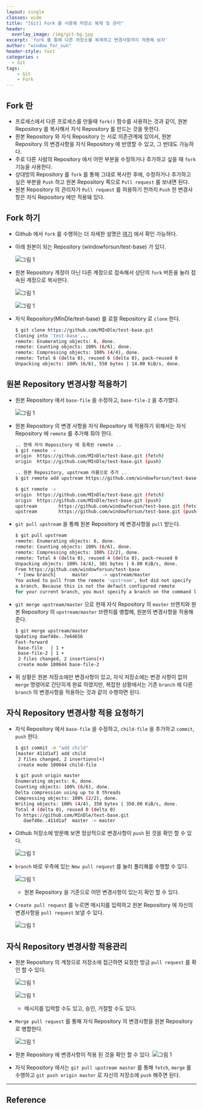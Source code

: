 ```yaml
--- 
layout: single
classes: wide
title: "[Git] Fork 를 사용해 저장소 복제 및 관리"
header:
  overlay_image: /img/git-bg.jpg
excerpt: 'fork 를 통해 다른 저장소를 복제하고 변경사항까지 적용해 보자'
author: "window_for_sun"
header-style: text
categories :
  - Git
tags:
    - Git
    - Fork
---  
```


## Fork 란
- 프로세스에서 다른 프로세스를 만들때 `fork()` 함수를 사용하는 것과 같이, 원본 Repository 를 복사해서 자식 Repository 를 만드는 것을 뜻한다.
- 원본 Repository 와 자식 Repository 는 서로 의존관계에 있어서, 원본 Repository 의 변경사항을 자식 Repository 에 반영할 수 있고, 그 반대도 가능하다.
- 주로 다른 사람의 Repository 에서 어떤 부분을 수정하거나 추가하고 싶을 때 `fork` 기능을 사용한다.
- 상대방의 Repository 를 `fork` 를 통해 그대로 복사한 후에, 수정하거나 추가하고 싶은 부분을 `Push` 하고 원본 Repository 쪽으로 `Pull request` 를 보내면 된다.
- 원본 Repository 의 관리자가 `Pull request` 를 허용하기 전까지 `Push` 한 변경사항은 자식 Repository 에만 적용돼 있다.

## Fork 하기
- Github 에서 `fork` 를 수행하는 더 자세한 설명은 [여기](https://help.github.com/en/github/getting-started-with-github/fork-a-repo)
에서 확인 가능하다.
- 아래 원본이 되는 Repository (windowforsun/test-base) 가 있다.

	![그림 1]({{site.baseurl}}/img/git/practice-fork-1.png)

- 원본 Repository 계정이 아닌 다른 계정으로 접속해서 상단의 `fork` 버튼을 눌러 접속된 계정으로 복사한다.

	![그림 1]({{site.baseurl}}/img/git/practice-fork-2.png)

	![그림 1]({{site.baseurl}}/img/git/practice-fork-3.png)

- 자식 Repository(MInDle/test-base) 를 로컬 Repository 로 `clone` 한다.

	```bash
	$ git clone https://github.com/MInDle/test-base.git
    Cloning into 'test-base'...
    remote: Enumerating objects: 6, done.
    remote: Counting objects: 100% (6/6), done.
    remote: Compressing objects: 100% (4/4), done.
    remote: Total 6 (delta 0), reused 6 (delta 0), pack-reused 0
    Unpacking objects: 100% (6/6), 550 bytes | 14.00 KiB/s, done.
	```  
	
## 원본 Repository 변경사항 적용하기
- 원본 Repository 에서 `base-file` 을 수정하고, `base-file-2` 을 추가했다.

	![그림 1]({{site.baseurl}}/img/git/practice-fork-4.png)

- 원본 Repository 의 변경 사항을 자식 Repository 에 적용하기 위해서는 자식 Repository 에 `remote` 를 추가해 줘야 한다.
	
	```bash
	.. 현재 자식 Repository 에 등록된 remote ..
	$ git remote -v
    origin  https://github.com/MInDle/test-base.git (fetch)
    origin  https://github.com/MInDle/test-base.git (push)
	```  
	
	```bash
	.. 원본 Repository, upstream 이름으로 추가 ..
	$ git remote add upstream https://github.com/windowforsun/test-base.git
	```  
	
	```bash
	$ git remote -v
    origin  https://github.com/MInDle/test-base.git (fetch)
    origin  https://github.com/MInDle/test-base.git (push)
    upstream        https://github.com/windowforsun/test-base.git (fetch)
    upstream        https://github.com/windowforsun/test-base.git (push)
	```  
	
- `git pull upstream` 을 통해 원본 Repository 에 변경사항을 `pull` 받는다.

	```bash
	$ git pull upstream
    remote: Enumerating objects: 6, done.
    remote: Counting objects: 100% (6/6), done.
    remote: Compressing objects: 100% (2/2), done.
    remote: Total 4 (delta 0), reused 4 (delta 0), pack-reused 0
    Unpacking objects: 100% (4/4), 301 bytes | 6.00 KiB/s, done.
    From https://github.com/windowforsun/test-base
     * [new branch]      master     -> upstream/master
    You asked to pull from the remote 'upstream', but did not specify
    a branch. Because this is not the default configured remote
    for your current branch, you must specify a branch on the command line.
	```  
	
- `git merge upstream/master` 으로 현재 자식 Repository 의 `master` 브랜치와 원본 Repository 의 `upstream/master` 브랜치를 병합해, 원본의 변경사항을 적용해 준다.
	
	```bash
	$ git merge upstream/master
    Updating daef48e..7e64656
    Fast-forward
     base-file   | 1 +
     base-file-2 | 1 +
     2 files changed, 2 insertions(+)
     create mode 100644 base-file-2
	```  
	
- 위 상황은 원본 저장소에만 변경사항이 있고, 자식 저장소에는 변경 사항이 없어 `merge` 명령어로 간단히게 완료 하였지만, 복잡한 상황에서는 기존 `branch` 에 다른 `branch` 의 변경사항을 적용하는 것과 같이 수행하면 된다.

## 자식 Repository 변경사항 적용 요청하기
- 자식 Repository 에서 `base-file` 을 수정하고, `child-file` 을 추가하고 `commit`, `push` 한다.

	```bash
	$ git commit -m "add child"
    [master 411d1af] add child
     2 files changed, 2 insertions(+)
     create mode 100644 child-file
	```  

	```bash
	$ git push origin master
    Enumerating objects: 6, done.
    Counting objects: 100% (6/6), done.
    Delta compression using up to 8 threads
    Compressing objects: 100% (2/2), done.
    Writing objects: 100% (4/4), 350 bytes | 350.00 KiB/s, done.
    Total 4 (delta 0), reused 0 (delta 0)
    To https://github.com/MInDle/test-base.git
       daef48e..411d1af  master -> master
	```  
	
- Github 저장소에 방문해 보면 정상적으로 변경사항이 `push` 된 것을 확인 할 수 있다.
  
	![그림 1]({{site.baseurl}}/img/git/practice-fork-5.png)

- `branch` 바로 우측에 있는 `New pull request` 를 눌러 풀리퀘를 수행할 수 있다.

	![그림 1]({{site.baseurl}}/img/git/practice-fork-6.png)

	- 원본 Repository 을 기준으로 어떤 변경사항이 있는지 확인 할 수 있다.
- `Create pull request` 를 누르면 메시지를 입력하고 원본 Repository 에 자신의 변경사항을 `pull request` 보낼 수 있다.

	![그림 1]({{site.baseurl}}/img/git/practice-fork-7.png)
	
## 자식 Repository 변경사항 적용관리
- 원본 Repository 의 계정으로 저장소에 접근하면 요청한 방금 `pull request` 를 확인 할 수 있다.

	![그림 1]({{site.baseurl}}/img/git/practice-fork-8.png)
	
	![그림 1]({{site.baseurl}}/img/git/practice-fork-9.png)
	
	- 메시지를 입력할 수도 있고, 승인, 거절할 수도 있다.
- `Merge pull request` 를 통해 자식 Repository 의 변경사항을 원본 Repository 로 병합한다.

	![그림 1]({{site.baseurl}}/img/git/practice-fork-10.png)

- 원본 Repository 에 변경사항이 적용 된 것을 확인 할 수 있다.
	![그림 1]({{site.baseurl}}/img/git/practice-fork-11.png)

- 자식 Repository 에서는 `git pull upstream master` 를 통해 `fetch`, `merge` 를 수행하고 `git push origin master` 로 자신의 저장소에 `push` 해주면 된다.

---
 
## Reference


